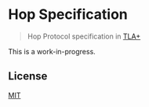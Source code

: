 # Hop Specification

> Hop Protocol specification in [TLA+](https://lamport.azurewebsites.net/tla/tla.html)

This is a work-in-progress.

## License

[MIT](LICENSE)